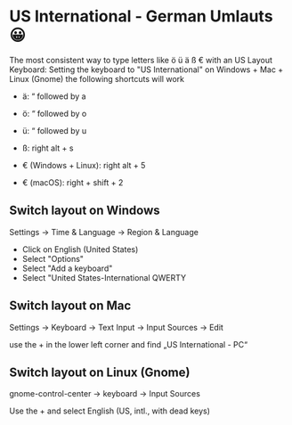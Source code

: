 # US International - German Umlauts 😀
The most consistent way to type letters like ö ü ä ß € with an US Layout Keyboard:
Setting the keyboard to "US International" on Windows + Mac + Linux (Gnome) the following shortcuts will work

- ä: “ followed by a 
- ö: “ followed by o
- ü: “ followed by u
- ß: right alt + s

- € (Windows + Linux): right alt + 5
- € (macOS): right + shift + 2

## Switch layout on Windows
Settings -> Time & Language -> Region & Language

- Click on English (United States) 
- Select "Options"
- Select "Add a keyboard"
- Select "United States-International QWERTY

## Switch layout on Mac
Settings -> Keyboard -> Text Input -> Input Sources -> Edit

use the + in the lower left corner and find „US International - PC“

## Switch layout on Linux (Gnome)
gnome-control-center -> keyboard -> Input Sources

Use the + and select English (US, intl., with dead  keys)
